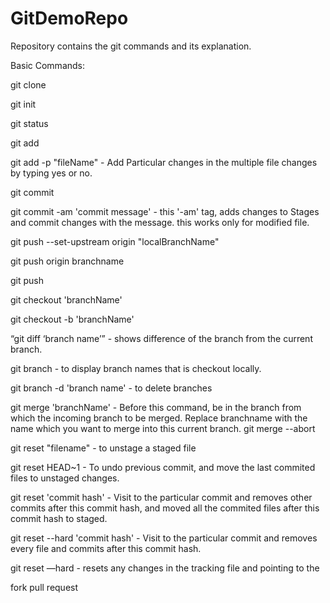 # GitDemoRepo

Repository contains the git commands and its explanation.

Basic Commands:

git clone

git init

git status

git add

git add -p "fileName"  -  Add Particular changes in the multiple file changes by typing yes or no.

git commit

git commit -am 'commit message' -  this '-am' tag, adds changes to Stages and commit changes with the message. this works only for modified file. 

git push --set-upstream origin "localBranchName"

git push origin branchname

git push

git checkout 'branchName'

git checkout -b 'branchName'

“git diff ‘branch name’” - shows difference of the branch from the current branch.

git branch - to display branch names that is checkout locally.

git branch -d 'branch name' - to delete branches

git merge 'branchName' - Before this command, be in the branch from which the incoming branch to be merged. Replace branchname with the name which you want to merge into this current branch.
git merge --abort


git reset "filename" - to unstage a staged file

git reset HEAD~1  - To undo previous commit, and move the last commited files to unstaged changes.

git reset 'commit hash' -  Visit to the particular commit and removes other commits after this commit hash, and moved all the commited files after this commit hash to staged.

git reset --hard 'commit hash' - Visit to the particular commit and removes every file and commits after this commit hash.

git reset —hard - resets any changes in the tracking file  and pointing to the 



fork
pull request
